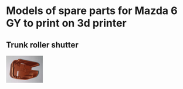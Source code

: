 # Models of spare parts for Mazda 6 GY to print on 3d printer

## Trunk roller shutter

<a href="trunk_roller_side_cover"><img alt="Trunk roller shutter" src="mazda6/trunk_roller_side_cover/docs/img/trunk_roller_shutter.jpg" width="100px"/></a>
